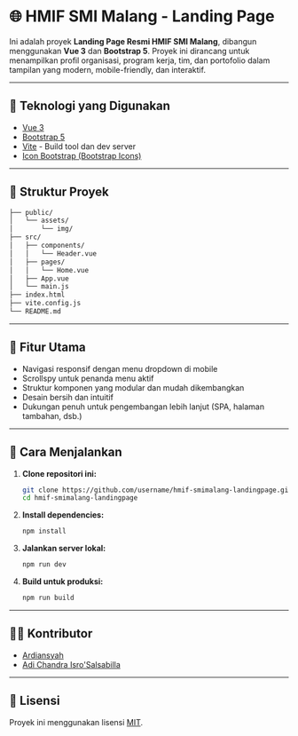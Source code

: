 # 🌐 HMIF SMI Malang - Landing Page

Ini adalah proyek **Landing Page Resmi HMIF SMI Malang**, dibangun menggunakan **Vue 3** dan **Bootstrap 5**. Proyek ini dirancang untuk menampilkan profil organisasi, program kerja, tim, dan portofolio dalam tampilan yang modern, mobile-friendly, dan interaktif.

---

## 🚀 Teknologi yang Digunakan

* [Vue 3](https://vuejs.org/)
* [Bootstrap 5](https://getbootstrap.com/)
* [Vite](https://vitejs.dev/) - Build tool dan dev server
* [Icon Bootstrap (Bootstrap Icons)](https://icons.getbootstrap.com/)

---

## 📁 Struktur Proyek

```bash
├── public/
│   └── assets/
│       └── img/
├── src/
│   ├── components/
│   │   └── Header.vue
│   ├── pages/
│   │   └── Home.vue
│   ├── App.vue
│   └── main.js
├── index.html
├── vite.config.js
└── README.md
```

---

## 🧹 Fitur Utama

* Navigasi responsif dengan menu dropdown di mobile
* Scrollspy untuk penanda menu aktif
* Struktur komponen yang modular dan mudah dikembangkan
* Desain bersih dan intuitif
* Dukungan penuh untuk pengembangan lebih lanjut (SPA, halaman tambahan, dsb.)

---

## 🔧 Cara Menjalankan

1. **Clone repositori ini:**

   ```bash
   git clone https://github.com/username/hmif-smimalang-landingpage.git
   cd hmif-smimalang-landingpage
   ```

2. **Install dependencies:**

   ```bash
   npm install
   ```

3. **Jalankan server lokal:**

   ```bash
   npm run dev
   ```

4. **Build untuk produksi:**

   ```bash
   npm run build
   ```

---

## 🧑‍💻 Kontributor

* [Ardiansyah](https://github.com/ardie069)
* [Adi Chandra Isro'Salsabilla](https://github.com/bangarchad)

---

## 📄 Lisensi

Proyek ini menggunakan lisensi [MIT](LICENSE).
